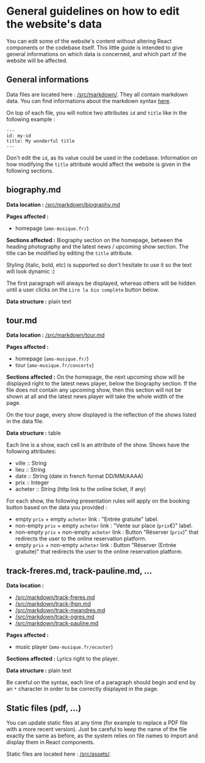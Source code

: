 # General guidelines on how to edit the website's data

You can edit some of the website's content without altering React components or
the codebase itself. This little guide is intended to give general informations
on which data is concerned, and which part of the website will be affected.

## General informations

Data files are located here : [/src/markdown/](./src/markdown/). They all
contain markdown data. You can find informations about the markdown syntax
[here](https://www.markdownguide.org/cheat-sheet/).

On top of each file, you will notice two attributes `id` and `title` like in the
following example :

```
---
id: my-id
title: My wonderful title
---
```

Don't edit the `id`, as its value could be used in the codebase. Information on
how modifying the `title` attribute would affect the website is given in the
following sections.

## biography.md

**Data location :** [/src/markdown/biography.md](./src/markdown/biography.md)

**Pages affected :**
- homepage (`amo-musique.fr/`)

**Sections affected :** Biography section on the homepage, between the heading
photography and the latest news / upcoming show section. The title can be
modified by editing the `title` attribute.

Styling (italic, bold, etc) is supported so don't hesitate to use it so the text
will look dynamic :)

The first paragraph will always be displayed, whereas others will be hidden
until a user clicks on the `Lire la bio complète` button below.

**Data structure :** plain text

## tour.md

**Data location :** [/src/markdown/tour.md](./src/markdown/tour.md)

**Pages affected :**
- homepage (`amo-musique.fr/`)
- tour (`amo-musique.fr/concerts`)

**Sections affected :** On the homepage, the next upcoming show will be
displayed right to the latest news player, below the biography section. If the
file does not contain any upcoming show, then this section will not be shown at
all and the latest news player will take the whole width of the page.

On the tour page, every show displayed is the reflection of the shows listed in
the data file.

**Data structure :** table

Each line is a show, each cell is an attribute of the show. Shows have the
following attributes:
- ville   :: String
- lieu    :: String
- date    :: String (date in french format DD/MM/AAAA)
- prix    :: Integer
- acheter :: String (http link to the online ticket, if any)

For each show, the following presentation rules will apply on the booking button
based on the data you provided :
- empty `prix` + empty `acheter` link : "Entrée gratuite" label.
- non-empty `prix` + empty `acheter` link : "Vente sur place (`prix`€)" label.
- non-empty `prix` + non-empty `acheter` link : Button "Réserver (`prix`)" that
redirects the user to the online reservation platform.
- empty `prix` + non-empty `acheter` link : Button "Réserver (Entrée gratuite)"
that redirects the user to the online reservation platform.

## track-freres.md, track-pauline.md, ...

**Data location :**
- [/src/markdown/track-freres.md](./src/markdown/track-freres.md)
- [/src/markdown/track-lhpn.md](./src/markdown/track-lhpn.md)
- [/src/markdown/track-meandres.md](./src/markdown/track-meandres.md)
- [/src/markdown/track-ogres.md](./src/markdown/track-ogres.md)
- [/src/markdown/track-pauline.md](./src/markdown/track-pauline.md)

**Pages affected :**
- music player (`amo-musique.fr/ecouter`)

**Sections affected :** Lyrics right to the player.

**Data structure :** plain text

Be careful on the syntax, each line of a paragraph should begin and end by an
`*` character in order to be correctly displayed in the page.

## Static files (pdf, ...)

You can update static files at any time (for example to replace a PDF file with
a more recent version). Just be careful to keep the name of the file exactly the
same as before, as the system relies on file names to import and display them in
React components.

Static files are located here : [/src/assets/](./src/assets/).
